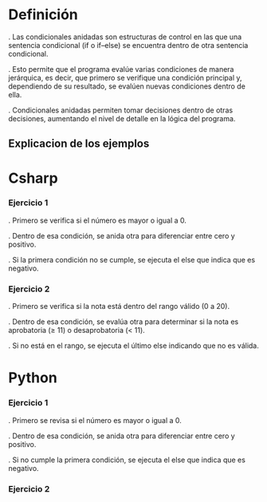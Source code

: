 # Definición

. Las condicionales anidadas son estructuras de control en las que una sentencia condicional (if o if–else) se encuentra dentro de otra sentencia condicional.

. Esto permite que el programa evalúe varias condiciones de manera jerárquica, es decir, que primero se verifique una condición principal y, dependiendo de su resultado, se evalúen nuevas condiciones dentro de ella.

. Condicionales anidadas permiten tomar decisiones dentro de otras decisiones, aumentando el nivel de detalle en la lógica del programa.

## Explicacion de los ejemplos

# Csharp

### Ejercicio 1

. Primero se verifica si el número es mayor o igual a 0.

. Dentro de esa condición, se anida otra para diferenciar entre cero y positivo.

. Si la primera condición no se cumple, se ejecuta el else que indica que es negativo.

### Ejercicio 2

. Primero se verifica si la nota está dentro del rango válido (0 a 20).

. Dentro de esa condición, se evalúa otra para determinar si la nota es aprobatoria (≥ 11) o desaprobatoria (< 11).

. Si no está en el rango, se ejecuta el último else indicando que no es válida.

# Python

### Ejercicio 1

. Primero se revisa si el número es mayor o igual a 0.

. Dentro de esa condición, se anida otra para diferenciar entre cero y positivo.

. Si no cumple la primera condición, se ejecuta el else que indica que es negativo.
### Ejercicio 2
